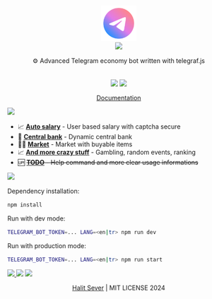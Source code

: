 <p align="center" class="logo-section">
<img src="https://github.com/halitsever/advanced-telegram-economy/blob/main/src/assets/bot-logo.png?raw=true" height="80" width="80"/>
</br>
<img src="https://halitsever-api.vercel.app/api/repo-title?title=Advanced%20Telegram%20Economy">

<p align="center">
⚙️ Advanced Telegram economy bot written with telegraf.js<br>
<br/>
<br/>
<img src="https://img.shields.io/github/sponsors/halitsever"/> 
<img src="https://img.shields.io/github/license/halitsever/advanced-telegram-economy"/> 
</p>
<p align="center">
<a align="center" href="https://halitsever.github.io/advanced-telegram-economy/">Documentation</a>
  </p>
</p>

<a align="center">
<img src="https://halitsever-api.vercel.app/api/details"/>
</a>

- 📈 [**Auto salary**](#) - User based salary with captcha secure
- 🏦 [**Central bank**](#) - Dynamic central bank
- 🧑‍💻 [**Market**](#) - Market with buyable items
- 📈 [**And more crazy stuff**](#) - Gambling, random events, ranking
- 🆙 <del>[**TODO**](#) - Help command and more clear usage informations</del>

<a align="center" >
<img src="https://halitsever-api.vercel.app/api/installation"/>
</a>

Dependency installation:

```bash
npm install
```

Run with dev mode:

```bash
TELEGRAM_BOT_TOKEN=... LANG=<en|tr> npm run dev
```

Run with production mode:

```bash
TELEGRAM_BOT_TOKEN=... LANG=<en|tr> npm run start
```

<a align="center" href="https://github.com/halitsever/repo_name/issues">
<img src="https://halitsever-api.vercel.app/api/issue"/>
</a>

<a align="center">
<img src="https://halitsever-api.vercel.app/api/sponsor"/>
</a>

<a align="center">
<img src="https://halitsever-api.vercel.app/api/license"/>
</a>

<p align="center">
  <a href="https://halit.org">Halit Sever</a> | MIT LICENSE 2024
</p>
